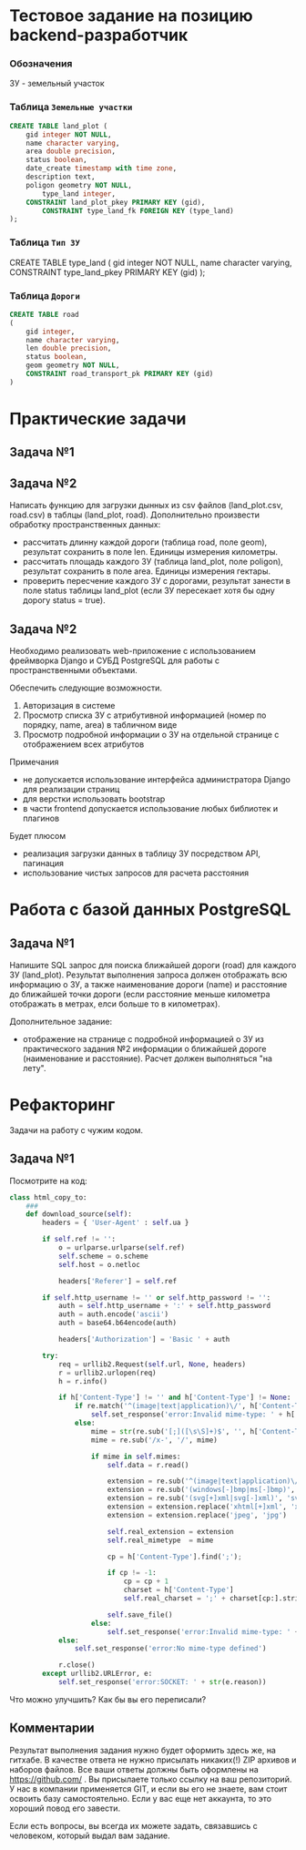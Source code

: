 # Тестовое задание на позицию backend-разработчик

### Обозначения 
ЗУ - земельный участок

### Таблица `Земельные участки` 
```sql
CREATE TABLE land_plot (
	gid integer NOT NULL,
	name character varying,
	area double precision,
	status boolean,
	date_create timestamp with time zone, 
	description text,
	poligon geometry NOT NULL,
        type_land integer,
	CONSTRAINT land_plot_pkey PRIMARY KEY (gid),
        CONSTRAINT type_land_fk FOREIGN KEY (type_land)
);
```
### Таблица `Тип ЗУ` 
CREATE TABLE type_land (
	gid integer NOT NULL,
	name character varying, 
	CONSTRAINT type_land_pkey PRIMARY KEY (gid)
);
### Таблица `Дороги`
```sql
CREATE TABLE road
(
    gid integer,
    name character varying,
    len double precision,
    status boolean, 
    geom geometry NOT NULL,
    CONSTRAINT road_transport_pk PRIMARY KEY (gid) 
)
```

# Практические задачи
## Задача №1

## Задача №2

Написать функцию для загрузки дынных из csv файлов (land_plot.csv, road.csv) в таблцы (land_plot, road). 
Дополнительно произвести обработку пространственных данных:
- рассчитать длинну каждой дороги (таблица road, поле geom), результат сохранить в поле len. Единицы измерения километры.
- рассчитать площадь каждого ЗУ (таблица land_plot, поле poligon), результат сохранить в поле area. Единицы измерения гектары.
- проверить пересчение каждого ЗУ с дорогами, результат занести в поле status таблицы land_plot (если ЗУ пересекает хотя бы одну дорогу status = true).

## Задача №2

Необходимо реализовать web-приложение с использованием фреймворка Django и СУБД PostgreSQL для работы с пространственными объектами. 
 
Обеспечить следующие возможности.
1. Авторизация в системе
2. Просмотр списка ЗУ с атрибутивной информацией (номер по порядку, name, area) в табличном виде
3. Просмотр подробной информации о ЗУ на отдельной странице с отображением всех атрибутов

Примечания
- не допускается использование интерфейса администратора Django для реализации страниц
- для верстки использовать bootstrap
- в части frontend допускается использование любых библиотек и плагинов

Будет плюсом
- реализация загрузки данных в таблицу ЗУ посредством API, пагинация
- использование чистых запросов для расчета расстояния

# Работа с базой данных PostgreSQL
## Задача №1

Напишите SQL запрос для поиска ближайшей дороги (road) для каждого ЗУ (land_plot). Результат выполнения запроса должен отображать всю информацию о ЗУ, а также наименование дороги (name) и расстояние до ближайшей точки дороги (если расстояние меньше километра отображать в метрах, елси больше то в километрах).

Дополнительное задание:
 - отображение на странице с подробной информацией о ЗУ из практического задания №2 информации о ближайшей дороге (наименование и расстояние). Расчет должен выполняться "на лету".


# Рефакторинг
Задачи на работу с чужим кодом.
## Задача №1
Посмотрите на код:

```python
class html_copy_to:
    ###  
    def download_source(self):
        headers = { 'User-Agent' : self.ua }

        if self.ref != '':
            o = urlparse.urlparse(self.ref)
            self.scheme = o.scheme
            self.host = o.netloc

            headers['Referer'] = self.ref

        if self.http_username != '' or self.http_password != '':
            auth = self.http_username + ':' + self.http_password
            auth = auth.encode('ascii')
            auth = base64.b64encode(auth)

            headers['Authorization'] = 'Basic ' + auth

        try:
            req = urllib2.Request(self.url, None, headers)
            r = urllib2.urlopen(req)
            h = r.info()

            if h['Content-Type'] != '' and h['Content-Type'] != None:
                if re.match('^(image|text|application)\/', h['Content-Type']) is None:
                    self.set_response('error:Invalid mime-type: ' + h['Content-Type'])
                else:
                    mime = str(re.sub('[;]([\s\S]+)$', '', h['Content-Type'])).strip().lower()
                    mime = re.sub('/x-', '/', mime)

                    if mime in self.mimes:
                        self.data = r.read()

                        extension = re.sub('^(image|text|application)\/', '', mime)
                        extension = re.sub('(windows[-]bmp|ms[-]bmp)', 'bmp', extension)
                        extension = re.sub('(svg[+]xml|svg[-]xml)', 'svg', extension)
                        extension = extension.replace('xhtml[+]xml', 'xhtml')
                        extension = extension.replace('jpeg', 'jpg')

                        self.real_extension = extension
                        self.real_mimetype  = mime

                        cp = h['Content-Type'].find(';');

                        if cp != -1:
                            cp = cp + 1
                            charset = h['Content-Type']
                            self.real_charset = ';' + charset[cp:].strip()

                        self.save_file()
                    else:
                        self.set_response('error:Invalid mime-type: ' + h['Content-Type'])
            else:
                self.set_response('error:No mime-type defined')

            r.close()
        except urllib2.URLError, e:
            self.set_response('error:SOCKET: ' + str(e.reason))
```

Что можно улучшить? Как бы вы его переписали?


## Комментарии

Результат выполнения задания нужно будет оформить здесь же, на гитхабе.
В качестве ответа не нужно присылать никаких(!) ZIP архивов и наборов файлов. Все ваши ответы должны быть оформлены на https://github.com/ .
Вы присылаете только ссылку на ваш репозиторий. У нас в компании применяется GIT, и если вы его не знаете, вам стоит освоить базу самостоятельно.
Если у вас еще нет аккаунта, то это хороший повод его завести.

Если есть вопросы, вы всегда их можете задать, связавшись с человеком, который выдал вам задание.
